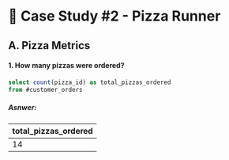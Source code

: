 # 🍕 Case Study #2 - Pizza Runner
## A. Pizza Metrics

#### 1. How many pizzas were ordered?

```sql
select count(pizza_id) as total_pizzas_ordered
from #customer_orders 
```

##### Asnwer:

| total_pizzas_ordered |  
| ----------- | 
| 14          | 


